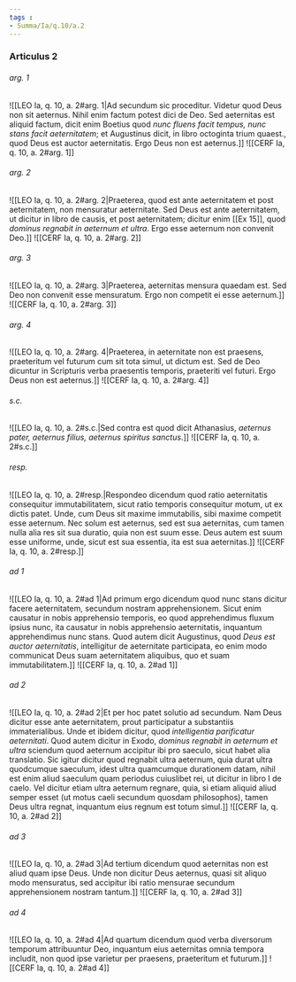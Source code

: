 ```yaml
---
tags : 
- Summa/Ia/q.10/a.2
---
```


### Articulus 2

###### arg. 1
![[LEO Ia, q. 10, a. 2#arg. 1|Ad secundum sic proceditur. Videtur quod Deus non sit aeternus. Nihil enim factum potest dici de Deo. Sed aeternitas est aliquid factum, dicit enim Boetius quod *nunc fluens facit tempus, nunc stans facit aeternitatem*; et Augustinus dicit, in libro octoginta trium quaest., quod Deus est auctor aeternitatis. Ergo Deus non est aeternus.]]
![[CERF Ia, q. 10, a. 2#arg. 1]]

###### arg. 2
![[LEO Ia, q. 10, a. 2#arg. 2|Praeterea, quod est ante aeternitatem et post aeternitatem, non mensuratur aeternitate. Sed Deus est ante aeternitatem, ut dicitur in libro de causis, et post aeternitatem; dicitur enim [[Ex 15]], quod *dominus regnabit in aeternum et ultra*. Ergo esse aeternum non convenit Deo.]]
![[CERF Ia, q. 10, a. 2#arg. 2]]

###### arg. 3
![[LEO Ia, q. 10, a. 2#arg. 3|Praeterea, aeternitas mensura quaedam est. Sed Deo non convenit esse mensuratum. Ergo non competit ei esse aeternum.]]
![[CERF Ia, q. 10, a. 2#arg. 3]]

###### arg. 4
![[LEO Ia, q. 10, a. 2#arg. 4|Praeterea, in aeternitate non est praesens, praeteritum vel futurum cum sit tota simul, ut dictum est. Sed de Deo dicuntur in Scripturis verba praesentis temporis, praeteriti vel futuri. Ergo Deus non est aeternus.]]
![[CERF Ia, q. 10, a. 2#arg. 4]]

###### s.c.
![[LEO Ia, q. 10, a. 2#s.c.|Sed contra est quod dicit Athanasius, *aeternus pater, aeternus filius, aeternus spiritus sanctus*.]]
![[CERF Ia, q. 10, a. 2#s.c.]]

###### resp.
![[LEO Ia, q. 10, a. 2#resp.|Respondeo dicendum quod ratio aeternitatis consequitur immutabilitatem, sicut ratio temporis consequitur motum, ut ex dictis patet. Unde, cum Deus sit maxime immutabilis, sibi maxime competit esse aeternum. Nec solum est aeternus, sed est sua aeternitas, cum tamen nulla alia res sit sua duratio, quia non est suum esse. Deus autem est suum esse uniforme, unde, sicut est sua essentia, ita est sua aeternitas.]]
![[CERF Ia, q. 10, a. 2#resp.]]

###### ad 1
![[LEO Ia, q. 10, a. 2#ad 1|Ad primum ergo dicendum quod nunc stans dicitur facere aeternitatem, secundum nostram apprehensionem. Sicut enim causatur in nobis apprehensio temporis, eo quod apprehendimus fluxum ipsius nunc, ita causatur in nobis apprehensio aeternitatis, inquantum apprehendimus nunc stans. Quod autem dicit Augustinus, quod *Deus est auctor aeternitatis*, intelligitur de aeternitate participata, eo enim modo communicat Deus suam aeternitatem aliquibus, quo et suam immutabilitatem.]]
![[CERF Ia, q. 10, a. 2#ad 1]]

###### ad 2
![[LEO Ia, q. 10, a. 2#ad 2|Et per hoc patet solutio ad secundum. Nam Deus dicitur esse ante aeternitatem, prout participatur a substantiis immaterialibus. Unde et ibidem dicitur, quod *intelligentia parificatur aeternitati*. Quod autem dicitur in Exodo, *dominus regnabit in aeternum et ultra* sciendum quod aeternum accipitur ibi pro saeculo, sicut habet alia translatio. Sic igitur dicitur quod regnabit ultra aeternum, quia durat ultra quodcumque saeculum, idest ultra quamcumque durationem datam, nihil est enim aliud saeculum quam periodus cuiuslibet rei, ut dicitur in libro I de caelo. Vel dicitur etiam ultra aeternum regnare, quia, si etiam aliquid aliud semper esset (ut motus caeli secundum quosdam philosophos), tamen Deus ultra regnat, inquantum eius regnum est totum simul.]]
![[CERF Ia, q. 10, a. 2#ad 2]]

###### ad 3
![[LEO Ia, q. 10, a. 2#ad 3|Ad tertium dicendum quod aeternitas non est aliud quam ipse Deus. Unde non dicitur Deus aeternus, quasi sit aliquo modo mensuratus, sed accipitur ibi ratio mensurae secundum apprehensionem nostram tantum.]]
![[CERF Ia, q. 10, a. 2#ad 3]]

###### ad 4
![[LEO Ia, q. 10, a. 2#ad 4|Ad quartum dicendum quod verba diversorum temporum attribuuntur Deo, inquantum eius aeternitas omnia tempora includit, non quod ipse varietur per praesens, praeteritum et futurum.]]
![[CERF Ia, q. 10, a. 2#ad 4]]

